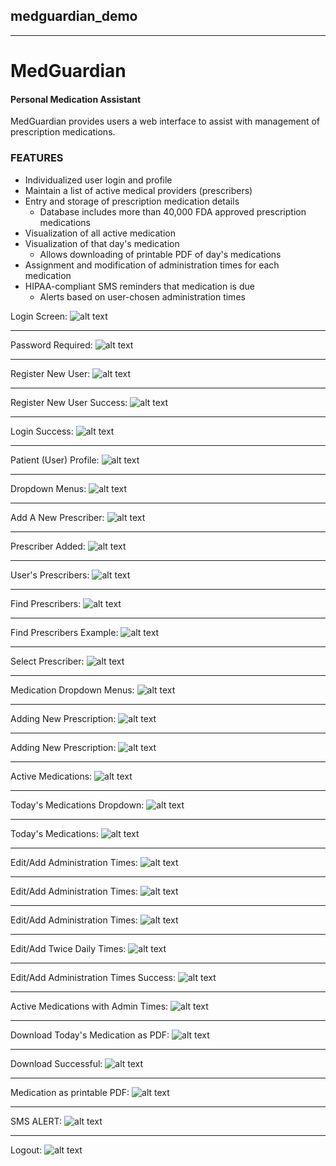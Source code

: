## medguardian_demo
---
# **MedGuardian**

<h4>Personal Medication Assistant</h4>

<p>MedGuardian provides users a web interface to assist with management of prescription medications.</p>
<h3>FEATURES</h3>
<ul>
  <li>Individualized user login and profile</li>
  <li>Maintain a list of active medical providers (prescribers)</li>
  <li>Entry and storage of prescription medication details
    <ul>
      <li>Database includes  more than 40,000 FDA approved prescription medications</li>
    </ul>
  </li>
  <li>Visualization of all active medication</li>
  <li>Visualization of that day's medication
    <ul>
      <li>Allows downloading of printable PDF of day's medications</li>
    </ul>
  </li>
  <li>Assignment and modification of administration times for each medication</li>
  <li>HIPAA-compliant SMS reminders that medication is due
    <ul>
      <li>Alerts based on user-chosen administration times</li>
    </ul>
  </li>
</ul>

Login Screen:
![alt text](https://github.com/rjmcginness/medguardian_demo/raw/main/rjm_project_aws_images/login.png "Login Screen ")


___
Password Required:
![alt text](https://github.com/rjmcginness/medguardian_demo/raw/main/rjm_project_aws_images/password_required.png "Password Required Screen")


___
Register New User:
![alt text](https://github.com/rjmcginness/medguardian_demo/raw/main/rjm_project_aws_images/register_user.png "Registration Screen")


___
Register New User Success:
![alt text](https://github.com/rjmcginness/medguardian_demo/raw/main/rjm_project_aws_images/register_success.png "Registration success Screen")


___
Login Success:
![alt text](https://github.com/rjmcginness/medguardian_demo/raw/main/rjm_project_aws_images/login_success.png "Login success Screen")


___
Patient (User) Profile:
![alt text](https://github.com/rjmcginness/medguardian_demo/raw/main/rjm_project_aws_images/profile.png "Profile Screen")


___
Dropdown Menus:
![alt text](https://github.com/rjmcginness/medguardian_demo/raw/main/rjm_project_aws_images/dropdowns.png "Dropdown Menus")


___
Add A New Prescriber:
![alt text](https://github.com/rjmcginness/medguardian_demo/raw/main/rjm_project_aws_images/new_prescriber.png "New Prescriber Screen")


___
Prescriber Added:
![alt text](https://github.com/rjmcginness/medguardian_demo/raw/main/rjm_project_aws_images/prescriber_added.png "Prescriber Added")


___
User's Prescribers:
![alt text](https://github.com/rjmcginness/medguardian_demo/raw/main/rjm_project_aws_images/prescribers.png "Prescribers Screen")


___
Find Prescribers:
![alt text](https://github.com/rjmcginness/medguardian_demo/raw/main/rjm_project_aws_images/prescriber_search1.png "Prescribers Search Screen1")


___
Find Prescribers Example:
![alt text](https://github.com/rjmcginness/medguardian_demo/raw/main/rjm_project_aws_images/prescriber_search2.png "Prescribers Search Screen2")


___
Select Prescriber:
![alt text](https://github.com/rjmcginness/medguardian_demo/raw/main/rjm_project_aws_images/prescriber_select.png "Prescriber Select Screen")


___
Medication Dropdown Menus:
![alt text](https://github.com/rjmcginness/medguardian_demo/raw/main/rjm_project_aws_images/med_dropdown.png "Med Dropdown Menus")


___
Adding New Prescription:
![alt text](https://github.com/rjmcginness/medguardian_demo/raw/main/rjm_project_aws_images/add_rx1.png "Add Rx Screen1")


___
Adding New Prescription:
![alt text](https://github.com/rjmcginness/medguardian_demo/raw/main/rjm_project_aws_images/add_rx2.png "Add Rx Screen2")


___
Active Medications:
![alt text](https://github.com/rjmcginness/medguardian_demo/raw/main/rjm_project_aws_images/active_meds.png "Active Medications Screen")


___
Today's Medications Dropdown:
![alt text](https://github.com/rjmcginness/medguardian_demo/raw/main/rjm_project_aws_images/today_dropdown.png "Todays Meds Dropdown")


___
Today's Medications:
![alt text](https://github.com/rjmcginness/medguardian_demo/raw/main/rjm_project_aws_images/todays_meds.png "Todays Medications Screen")


___
Edit/Add Administration Times:
![alt text](https://github.com/rjmcginness/medguardian_demo/raw/main/rjm_project_aws_images/edit_admin_times.png "Edit Administration Times Screen")


___
Edit/Add Administration Times:
![alt text](https://github.com/rjmcginness/medguardian_demo/raw/main/rjm_project_aws_images/edit_times1.png "Edit Administration Times Screen1")


___
Edit/Add Administration Times:
![alt text](https://github.com/rjmcginness/medguardian_demo/raw/main/rjm_project_aws_images/edit_times2.png "Edit Administration Times Screen2")


___
Edit/Add Twice Daily Times:
![alt text](https://github.com/rjmcginness/medguardian_demo/raw/main/rjm_project_aws_images/bid_times.png "Twice Daily Times Screen")


___
Edit/Add Administration Times Success:
![alt text](https://github.com/rjmcginness/medguardian_demo/raw/main/rjm_project_aws_images/edit_time_succ.png "Edit Times Success Screen")


___
Active Medications with Admin Times:
![alt text](https://github.com/rjmcginness/medguardian_demo/raw/main/rjm_project_aws_images/times_edited.png "Twice Daily Times Screen")


___
Download Today's Medication as PDF:
![alt text](https://github.com/rjmcginness/medguardian_demo/raw/main/rjm_project_aws_images/todays_menu.png "Todays Meds Menu")


___
Download Successful:
![alt text](https://github.com/rjmcginness/medguardian_demo/raw/main/rjm_project_aws_images/download.png "Download Successful")


___
Medication as printable PDF:
![alt text](https://github.com/rjmcginness/medguardian_demo/raw/main/rjm_project_aws_images/med_pdf.png "Medication PDF")


___
SMS ALERT:
![alt text](https://github.com/rjmcginness/medguardian_demo/raw/main/rjm_project_aws_images/sms_alert.PNG "SMS Alert")


___
Logout:
![alt text](https://github.com/rjmcginness/medguardian_demo/raw/main/rjm_project_aws_images/logout.png "Logout")
